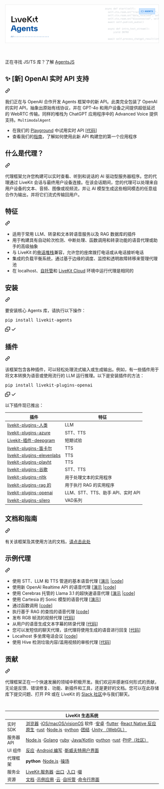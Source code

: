 
<div class="Box-sc-g0xbh4-0 QkQOb js-snippet-clipboard-copy-unpositioned" data-hpc="true"><article class="markdown-body entry-content container-lg" itemprop="text">
<themed-picture data-catalyst-inline="true" data-catalyst=""><picture>
  <source media="(prefers-color-scheme: dark)" srcset="/livekit/agents/raw/main/.github/banner_dark.png">
  <source media="(prefers-color-scheme: light)" srcset="/livekit/agents/raw/main/.github/banner_light.png">
  <img style="visibility:visible;max-width:100%;" alt="LiveKit 图标、存储库的名称和后台中的一些示例代码。" src="https://raw.githubusercontent.com/livekit/agents/main/.github/banner_light.png" _mstalt="3945760" _msthash="252">
</picture></themed-picture>


<p dir="auto"><br><br><font _mstmutation="1" _msttexthash="44044741" _msthash="253">正在寻找 JS/TS 库？了解 <a href="https://github.com/livekit/agents-js" _mstmutation="1" _istranslated="1">AgentsJS</a></font></p>
<div class="markdown-heading" dir="auto"><h2 tabindex="-1" class="heading-element" dir="auto" _msttexthash="30407598" _msthash="254">✨ [新] OpenAI 实时 API 支持</h2><a id="user-content--new-openai-realtime-api-support" class="anchor" aria-label="永久链接：✨[NEW] OpenAI Realtime API 支持" href="#-new-openai-realtime-api-support" _mstaria-label="3549442" _msthash="255"><svg class="octicon octicon-link" viewBox="0 0 16 16" version="1.1" width="16" height="16" aria-hidden="true"><path d="m7.775 3.275 1.25-1.25a3.5 3.5 0 1 1 4.95 4.95l-2.5 2.5a3.5 3.5 0 0 1-4.95 0 .751.751 0 0 1 .018-1.042.751.751 0 0 1 1.042-.018 1.998 1.998 0 0 0 2.83 0l2.5-2.5a2.002 2.002 0 0 0-2.83-2.83l-1.25 1.25a.751.751 0 0 1-1.042-.018.751.751 0 0 1-.018-1.042Zm-4.69 9.64a1.998 1.998 0 0 0 2.83 0l1.25-1.25a.751.751 0 0 1 1.042.018.751.751 0 0 1 .018 1.042l-1.25 1.25a3.5 3.5 0 1 1-4.95-4.95l2.5-2.5a3.5 3.5 0 0 1 4.95 0 .751.751 0 0 1-.018 1.042.751.751 0 0 1-1.042.018 1.998 1.998 0 0 0-2.83 0l-2.5 2.5a1.998 1.998 0 0 0 0 2.83Z"></path></svg></a></div>
<p dir="auto"><font _mstmutation="1" _msttexthash="1694551300" _msthash="256">我们正在与 OpenAI 合作开发 Agents 框架中的新 API。此类完全包装了 OpenAI 的实时 API，抽象出原始有线协议，并在 GPT-4o 和用户设备之间提供超低延迟的 WebRTC 传输。同样的堆栈为 ChatGPT 应用程序中的 Advanced Voice 提供支持。</font><code>MultimodalAgent</code></p>
<ul dir="auto">
<li><font _mstmutation="1" _msttexthash="72002398" _msthash="257">在我们的 <a href="https://playground.livekit.io/" rel="nofollow" _mstmutation="1" _istranslated="1">Playground</a> 中试用实时 API [<a href="https://github.com/livekit-examples/realtime-playground" _mstmutation="1" _istranslated="1">代码</a></font>]</li>
<li _msttexthash="199650061" _msthash="258">查看我们的<a href="https://docs.livekit.io/agents/openai" rel="nofollow" _istranslated="1">指南</a>，了解如何使用此新 API 构建您的第一个应用程序</li>
</ul>
<div class="markdown-heading" dir="auto"><h2 tabindex="-1" class="heading-element" dir="auto" _msttexthash="24040575" _msthash="259">什么是代理？</h2><a id="user-content-what-is-agents" class="anchor" aria-label="永久链接：什么是 Agents？" href="#what-is-agents" _mstaria-label="533845" _msthash="260"><svg class="octicon octicon-link" viewBox="0 0 16 16" version="1.1" width="16" height="16" aria-hidden="true"><path d="m7.775 3.275 1.25-1.25a3.5 3.5 0 1 1 4.95 4.95l-2.5 2.5a3.5 3.5 0 0 1-4.95 0 .751.751 0 0 1 .018-1.042.751.751 0 0 1 1.042-.018 1.998 1.998 0 0 0 2.83 0l2.5-2.5a2.002 2.002 0 0 0-2.83-2.83l-1.25 1.25a.751.751 0 0 1-1.042-.018.751.751 0 0 1-.018-1.042Zm-4.69 9.64a1.998 1.998 0 0 0 2.83 0l1.25-1.25a.751.751 0 0 1 1.042.018.751.751 0 0 1 .018 1.042l-1.25 1.25a3.5 3.5 0 1 1-4.95-4.95l2.5-2.5a3.5 3.5 0 0 1 4.95 0 .751.751 0 0 1-.018 1.042.751.751 0 0 1-1.042.018 1.998 1.998 0 0 0-2.83 0l-2.5 2.5a1.998 1.998 0 0 0 0 2.83Z"></path></svg></a></div>
<p dir="auto" _msttexthash="3077183720" _msthash="261">代理框架允许您构建可以实时查看、听到和说话的 AI 驱动型服务器程序。您的代理通过 LiveKit 会话与最终用户设备连接。在该会话期间，您的代理可以处理来自用户设备的文本、音频、图像或视频流，并让 AI 模型生成这些相同模态的任意组合作为输出，并将它们流式传输回用户。</p>
<div class="markdown-heading" dir="auto"><h2 tabindex="-1" class="heading-element" dir="auto" _msttexthash="5209451" _msthash="262">特征</h2><a id="user-content-features" class="anchor" aria-label="永久链接：功能" href="#features" _mstaria-label="370552" _msthash="263"><svg class="octicon octicon-link" viewBox="0 0 16 16" version="1.1" width="16" height="16" aria-hidden="true"><path d="m7.775 3.275 1.25-1.25a3.5 3.5 0 1 1 4.95 4.95l-2.5 2.5a3.5 3.5 0 0 1-4.95 0 .751.751 0 0 1 .018-1.042.751.751 0 0 1 1.042-.018 1.998 1.998 0 0 0 2.83 0l2.5-2.5a2.002 2.002 0 0 0-2.83-2.83l-1.25 1.25a.751.751 0 0 1-1.042-.018.751.751 0 0 1-.018-1.042Zm-4.69 9.64a1.998 1.998 0 0 0 2.83 0l1.25-1.25a.751.751 0 0 1 1.042.018.751.751 0 0 1 .018 1.042l-1.25 1.25a3.5 3.5 0 1 1-4.95-4.95l2.5-2.5a3.5 3.5 0 0 1 4.95 0 .751.751 0 0 1-.018 1.042.751.751 0 0 1-1.042.018 1.998 1.998 0 0 0-2.83 0l-2.5 2.5a1.998 1.998 0 0 0 0 2.83Z"></path></svg></a></div>
<ul dir="auto">
<li _msttexthash="177448635" _msthash="264">适用于常用 LLM、转录和文本转语音服务以及 RAG 数据库的插件</li>
<li _msttexthash="384935681" _msthash="265">用于构建具有自动轮次检测、中断处理、函数调用和转录功能的语音代理或助手的高级抽象</li>
<li _msttexthash="270497227" _msthash="266">与 LiveKit 的<a href="https://github.com/livekit/sip" _istranslated="1">电话堆栈</a>兼容，允许您的座席拨打电话或从电话接听电话</li>
<li _msttexthash="327772484" _msthash="267">集成的负载平衡系统，通过基于边缘的调度、监控和透明故障转移来管理代理池</li>
<li _msttexthash="186816136" _msthash="268">在 localhost、<a href="https://github.com/livekit/livekit" _istranslated="1">自托管</a>和 <a href="https://cloud.livekit.io" rel="nofollow" _istranslated="1">LiveKit Cloud</a> 环境中运行代理是相同的</li>
</ul>

<div class="markdown-heading" dir="auto"><h2 tabindex="-1" class="heading-element" dir="auto" _msttexthash="5773755" _msthash="269">安装</h2><a id="user-content-installation" class="anchor" aria-label="永久链接：安装" href="#installation" _mstaria-label="519259" _msthash="270"><svg class="octicon octicon-link" viewBox="0 0 16 16" version="1.1" width="16" height="16" aria-hidden="true"><path d="m7.775 3.275 1.25-1.25a3.5 3.5 0 1 1 4.95 4.95l-2.5 2.5a3.5 3.5 0 0 1-4.95 0 .751.751 0 0 1 .018-1.042.751.751 0 0 1 1.042-.018 1.998 1.998 0 0 0 2.83 0l2.5-2.5a2.002 2.002 0 0 0-2.83-2.83l-1.25 1.25a.751.751 0 0 1-1.042-.018.751.751 0 0 1-.018-1.042Zm-4.69 9.64a1.998 1.998 0 0 0 2.83 0l1.25-1.25a.751.751 0 0 1 1.042.018.751.751 0 0 1 .018 1.042l-1.25 1.25a3.5 3.5 0 1 1-4.95-4.95l2.5-2.5a3.5 3.5 0 0 1 4.95 0 .751.751 0 0 1-.018 1.042.751.751 0 0 1-1.042.018 1.998 1.998 0 0 0-2.83 0l-2.5 2.5a1.998 1.998 0 0 0 0 2.83Z"></path></svg></a></div>
<p dir="auto" _msttexthash="115240814" _msthash="271">要安装核心 Agents 库，请执行以下操作：</p>
<div class="highlight highlight-source-shell notranslate position-relative overflow-auto" dir="auto"><pre>pip install livekit-agents</pre><div class="zeroclipboard-container">
    <clipboard-copy aria-label="Copy" class="ClipboardButton btn btn-invisible js-clipboard-copy m-2 p-0 d-flex flex-justify-center flex-items-center" data-copy-feedback="Copied!" data-tooltip-direction="w" value="pip install livekit-agents" tabindex="0" role="button">
      <svg aria-hidden="true" height="16" viewBox="0 0 16 16" version="1.1" width="16" data-view-component="true" class="octicon octicon-copy js-clipboard-copy-icon">
    <path d="M0 6.75C0 5.784.784 5 1.75 5h1.5a.75.75 0 0 1 0 1.5h-1.5a.25.25 0 0 0-.25.25v7.5c0 .138.112.25.25.25h7.5a.25.25 0 0 0 .25-.25v-1.5a.75.75 0 0 1 1.5 0v1.5A1.75 1.75 0 0 1 9.25 16h-7.5A1.75 1.75 0 0 1 0 14.25Z"></path><path d="M5 1.75C5 .784 5.784 0 6.75 0h7.5C15.216 0 16 .784 16 1.75v7.5A1.75 1.75 0 0 1 14.25 11h-7.5A1.75 1.75 0 0 1 5 9.25Zm1.75-.25a.25.25 0 0 0-.25.25v7.5c0 .138.112.25.25.25h7.5a.25.25 0 0 0 .25-.25v-7.5a.25.25 0 0 0-.25-.25Z"></path>
</svg>
      <svg aria-hidden="true" height="16" viewBox="0 0 16 16" version="1.1" width="16" data-view-component="true" class="octicon octicon-check js-clipboard-check-icon color-fg-success d-none">
    <path d="M13.78 4.22a.75.75 0 0 1 0 1.06l-7.25 7.25a.75.75 0 0 1-1.06 0L2.22 9.28a.751.751 0 0 1 .018-1.042.751.751 0 0 1 1.042-.018L6 10.94l6.72-6.72a.75.75 0 0 1 1.06 0Z"></path>
</svg>
    </clipboard-copy>
  </div></div>
<div class="markdown-heading" dir="auto"><h2 tabindex="-1" class="heading-element" dir="auto" _msttexthash="4427670" _msthash="272">插件</h2><a id="user-content-plugins" class="anchor" aria-label="永久链接： 插件" href="#plugins" _mstaria-label="339846" _msthash="273"><svg class="octicon octicon-link" viewBox="0 0 16 16" version="1.1" width="16" height="16" aria-hidden="true"><path d="m7.775 3.275 1.25-1.25a3.5 3.5 0 1 1 4.95 4.95l-2.5 2.5a3.5 3.5 0 0 1-4.95 0 .751.751 0 0 1 .018-1.042.751.751 0 0 1 1.042-.018 1.998 1.998 0 0 0 2.83 0l2.5-2.5a2.002 2.002 0 0 0-2.83-2.83l-1.25 1.25a.751.751 0 0 1-1.042-.018.751.751 0 0 1-.018-1.042Zm-4.69 9.64a1.998 1.998 0 0 0 2.83 0l1.25-1.25a.751.751 0 0 1 1.042.018.751.751 0 0 1 .018 1.042l-1.25 1.25a3.5 3.5 0 1 1-4.95-4.95l2.5-2.5a3.5 3.5 0 0 1 4.95 0 .751.751 0 0 1-.018 1.042.751.751 0 0 1-1.042.018 1.998 1.998 0 0 0-2.83 0l-2.5 2.5a1.998 1.998 0 0 0 0 2.83Z"></path></svg></a></div>
<p dir="auto" _msttexthash="974480338" _msthash="274">该框架包含各种插件，可以轻松处理流式输入或生成输出。例如，有一些插件用于将文本转换为语音或使用流行的 LLM 运行推理。以下是安装插件的方法：</p>
<div class="highlight highlight-source-shell notranslate position-relative overflow-auto" dir="auto"><pre>pip install livekit-plugins-openai</pre><div class="zeroclipboard-container">
    <clipboard-copy aria-label="Copy" class="ClipboardButton btn btn-invisible js-clipboard-copy m-2 p-0 d-flex flex-justify-center flex-items-center" data-copy-feedback="Copied!" data-tooltip-direction="w" value="pip install livekit-plugins-openai" tabindex="0" role="button">
      <svg aria-hidden="true" height="16" viewBox="0 0 16 16" version="1.1" width="16" data-view-component="true" class="octicon octicon-copy js-clipboard-copy-icon">
    <path d="M0 6.75C0 5.784.784 5 1.75 5h1.5a.75.75 0 0 1 0 1.5h-1.5a.25.25 0 0 0-.25.25v7.5c0 .138.112.25.25.25h7.5a.25.25 0 0 0 .25-.25v-1.5a.75.75 0 0 1 1.5 0v1.5A1.75 1.75 0 0 1 9.25 16h-7.5A1.75 1.75 0 0 1 0 14.25Z"></path><path d="M5 1.75C5 .784 5.784 0 6.75 0h7.5C15.216 0 16 .784 16 1.75v7.5A1.75 1.75 0 0 1 14.25 11h-7.5A1.75 1.75 0 0 1 5 9.25Zm1.75-.25a.25.25 0 0 0-.25.25v7.5c0 .138.112.25.25.25h7.5a.25.25 0 0 0 .25-.25v-7.5a.25.25 0 0 0-.25-.25Z"></path>
</svg>
      <svg aria-hidden="true" height="16" viewBox="0 0 16 16" version="1.1" width="16" data-view-component="true" class="octicon octicon-check js-clipboard-check-icon color-fg-success d-none">
    <path d="M13.78 4.22a.75.75 0 0 1 0 1.06l-7.25 7.25a.75.75 0 0 1-1.06 0L2.22 9.28a.751.751 0 0 1 .018-1.042.751.751 0 0 1 1.042-.018L6 10.94l6.72-6.72a.75.75 0 0 1 1.06 0Z"></path>
</svg>
    </clipboard-copy>
  </div></div>
<p dir="auto" _msttexthash="38385919" _msthash="275">以下插件现已推出：</p>
<markdown-accessiblity-table data-catalyst=""><table>
<thead>
<tr>
<th _msttexthash="4427670" _msthash="276">插件</th>
<th _msttexthash="5209451" _msthash="277">特征</th>
</tr>
</thead>
<tbody>
<tr>
<td><a href="https://pypi.org/project/livekit-plugins-anthropic/" rel="nofollow" _msttexthash="16268772" _msthash="278">livekit-plugins-人类</a></td>
<td _msttexthash="11532118" _msthash="279">LLM</td>
</tr>
<tr>
<td><a href="https://pypi.org/project/livekit-plugins-azure/" rel="nofollow" _msttexthash="479297" _msthash="280">livekit-plugins-azure</a></td>
<td _msttexthash="1662830" _msthash="281">STT、TTS</td>
</tr>
<tr>
<td><a href="https://pypi.org/project/livekit-plugins-deepgram/" rel="nofollow" _msttexthash="9536150" _msthash="282">Livekit-插件-deepgram</a></td>
<td _msttexthash="14870856" _msthash="283">短期试验</td>
</tr>
<tr>
<td><a href="https://pypi.org/project/livekit-plugins-cartesia/" rel="nofollow" _msttexthash="24043747" _msthash="284">livekit-plugins-笛卡尔</a></td>
<td _msttexthash="26091" _msthash="285">TTS</td>
</tr>
<tr>
<td><a href="https://pypi.org/project/livekit-plugins-elevenlabs/" rel="nofollow" _msttexthash="678197" _msthash="286">livekit-plugins-elevenlabs</a></td>
<td _msttexthash="26091" _msthash="287">TTS</td>
</tr>
<tr>
<td><a href="https://pypi.org/project/livekit-plugins-playht/" rel="nofollow" _msttexthash="518557" _msthash="288">livekit-plugins-playht</a></td>
<td _msttexthash="26091" _msthash="289">TTS</td>
</tr>
<tr>
<td><a href="https://pypi.org/project/livekit-plugins-google/" rel="nofollow" _msttexthash="19602843" _msthash="290">livekit-plugins-谷歌</a></td>
<td _msttexthash="1662830" _msthash="291">STT、TTS</td>
</tr>
<tr>
<td><a href="https://pypi.org/project/livekit-plugins-nltk/" rel="nofollow" _msttexthash="440674" _msthash="292">livekit-plugins-nltk</a></td>
<td _msttexthash="46277972" _msthash="293">用于处理文本的实用程序</td>
</tr>
<tr>
<td><a href="https://pypi.org/project/livekit-plugins-rag/" rel="nofollow" _msttexthash="10652967" _msthash="294">livekit-plugins-rag 的</a></td>
<td _msttexthash="41240771" _msthash="295">用于执行 RAG 的实用程序</td>
</tr>
<tr>
<td><a href="https://pypi.org/project/livekit-plugins-openai/" rel="nofollow" _msttexthash="510627" _msthash="296">livekit-plugins-openai</a></td>
<td _msttexthash="39015236" _msthash="297">LLM、STT、TTS、助手 API、实时 API</td>
</tr>
<tr>
<td><a href="https://pypi.org/project/livekit-plugins-silero/" rel="nofollow" _msttexthash="517023" _msthash="298">livekit-plugins-silero</a></td>
<td _msttexthash="7187037" _msthash="299">VAD系列</td>
</tr>
</tbody>
</table></markdown-accessiblity-table>
<div class="markdown-heading" dir="auto"><h2 tabindex="-1" class="heading-element" dir="auto" _msttexthash="14023256" _msthash="300">文档和指南</h2><a id="user-content-documentation-and-guides" class="anchor" aria-label="永久链接： 文档和指南" href="#documentation-and-guides" _mstaria-label="979394" _msthash="301"><svg class="octicon octicon-link" viewBox="0 0 16 16" version="1.1" width="16" height="16" aria-hidden="true"><path d="m7.775 3.275 1.25-1.25a3.5 3.5 0 1 1 4.95 4.95l-2.5 2.5a3.5 3.5 0 0 1-4.95 0 .751.751 0 0 1 .018-1.042.751.751 0 0 1 1.042-.018 1.998 1.998 0 0 0 2.83 0l2.5-2.5a2.002 2.002 0 0 0-2.83-2.83l-1.25 1.25a.751.751 0 0 1-1.042-.018.751.751 0 0 1-.018-1.042Zm-4.69 9.64a1.998 1.998 0 0 0 2.83 0l1.25-1.25a.751.751 0 0 1 1.042.018.751.751 0 0 1 .018 1.042l-1.25 1.25a3.5 3.5 0 1 1-4.95-4.95l2.5-2.5a3.5 3.5 0 0 1 4.95 0 .751.751 0 0 1-.018 1.042.751.751 0 0 1-1.042.018 1.998 1.998 0 0 0-2.83 0l-2.5 2.5a1.998 1.998 0 0 0 0 2.83Z"></path></svg></a></div>
<p dir="auto" _msttexthash="124375589" _msthash="302">有关该框架及其使用方法的文档，<a href="https://docs.livekit.io/agents" rel="nofollow" _istranslated="1">请点击此处</a></p>
<div class="markdown-heading" dir="auto"><h2 tabindex="-1" class="heading-element" dir="auto" _msttexthash="11165921" _msthash="303">示例代理</h2><a id="user-content-example-agents" class="anchor" aria-label="永久链接：示例代理" href="#example-agents" _mstaria-label="556062" _msthash="304"><svg class="octicon octicon-link" viewBox="0 0 16 16" version="1.1" width="16" height="16" aria-hidden="true"><path d="m7.775 3.275 1.25-1.25a3.5 3.5 0 1 1 4.95 4.95l-2.5 2.5a3.5 3.5 0 0 1-4.95 0 .751.751 0 0 1 .018-1.042.751.751 0 0 1 1.042-.018 1.998 1.998 0 0 0 2.83 0l2.5-2.5a2.002 2.002 0 0 0-2.83-2.83l-1.25 1.25a.751.751 0 0 1-1.042-.018.751.751 0 0 1-.018-1.042Zm-4.69 9.64a1.998 1.998 0 0 0 2.83 0l1.25-1.25a.751.751 0 0 1 1.042.018.751.751 0 0 1 .018 1.042l-1.25 1.25a3.5 3.5 0 1 1-4.95-4.95l2.5-2.5a3.5 3.5 0 0 1 4.95 0 .751.751 0 0 1-.018 1.042.751.751 0 0 1-1.042.018 1.998 1.998 0 0 0-2.83 0l-2.5 2.5a1.998 1.998 0 0 0 0 2.83Z"></path></svg></a></div>
<ul dir="auto">
<li><font _mstmutation="1" _msttexthash="141033347" _msthash="305">使用 STT、LLM 和 TTS 管道的基本语音代理 [<a href="https://kitt.livekit.io" rel="nofollow" _mstmutation="1" _istranslated="1">演示</a> |<a href="https://github.com/livekit/agents/blob/main/examples/voice-pipeline-agent/minimal_assistant.py" _mstmutation="1" _istranslated="1">code</a></font>]</li>
<li><font _mstmutation="1" _msttexthash="115663548" _msthash="306">使用新 OpenAI Realtime API 的语音代理 [<a href="https://playground.livekit.io" rel="nofollow" _mstmutation="1" _istranslated="1">演示</a> |<a href="https://github.com/livekit-examples/realtime-playground" _mstmutation="1" _istranslated="1">code</a></font>]</li>
<li><font _mstmutation="1" _msttexthash="183652157" _msthash="307">使用 Cerebras 托管的 Llama 3.1 的超快速语音代理 [<a href="https://cerebras.vercel.app" rel="nofollow" _mstmutation="1" _istranslated="1">演示</a> |<a href="https://github.com/dsa/fast-voice-assistant/" _mstmutation="1" _istranslated="1">code</a></font>]</li>
<li><font _mstmutation="1" _msttexthash="105633450" _msthash="308">使用 Cartesia 的 Sonic 模型的语音代理 [<a href="https://cartesia-assistant.vercel.app/" rel="nofollow" _mstmutation="1" _istranslated="1">演示</a></font>]</li>
<li><font _mstmutation="1" _msttexthash="22918935" _msthash="309">通过函数调用 [<a href="https://github.com/livekit/agents/blob/main/examples/voice-pipeline-agent/function_calling_weather.py" _mstmutation="1" _istranslated="1">code</a></font>]</li>
<li><font _mstmutation="1" _msttexthash="80861131" _msthash="310">执行基于 RAG 的查找的语音代理 [<a href="https://github.com/livekit/agents/tree/main/examples/voice-pipeline-agent/simple-rag" _mstmutation="1" _istranslated="1">code</a></font>]</li>
<li><font _mstmutation="1" _msttexthash="58567405" _msthash="311">发布 RGB 帧流的视频代理 [<a href="https://github.com/livekit/agents/tree/main/examples/simple-color" _mstmutation="1" _istranslated="1">代码</a></font>]</li>
<li><font _mstmutation="1" _msttexthash="109382923" _msthash="312">从用户的语音生成文本字幕的转录代理 [<a href="https://github.com/livekit/agents/tree/main/examples/speech-to-text" _mstmutation="1" _istranslated="1">代码</a></font>]</li>
<li><font _mstmutation="1" _msttexthash="230846941" _msthash="313">您可以发短信的聊天代理，该代理将使用生成的语音进行回复 [<a href="https://github.com/livekit/agents/tree/main/examples/text-to-speech" _mstmutation="1" _istranslated="1">代码</a></font>]</li>
<li><font _mstmutation="1" _msttexthash="48101404" _msthash="314">Localhost 多坐席电话会议 [<a href="https://github.com/dsa/multi-agent-meeting" _mstmutation="1" _istranslated="1">code</a></font>]</li>
<li><font _mstmutation="1" _msttexthash="135414721" _msthash="315">使用 Hive 检测垃圾内容/滥用视频的审核代理 [<a href="https://github.com/dsa/livekit-agents/tree/main/hive-moderation-agent" _mstmutation="1" _istranslated="1">代码</a></font>]</li>
</ul>
<div class="markdown-heading" dir="auto"><h2 tabindex="-1" class="heading-element" dir="auto" _msttexthash="6354283" _msthash="316">贡献</h2><a id="user-content-contributing" class="anchor" aria-label="永久链接： 贡献" href="#contributing" _mstaria-label="521066" _msthash="317"><svg class="octicon octicon-link" viewBox="0 0 16 16" version="1.1" width="16" height="16" aria-hidden="true"><path d="m7.775 3.275 1.25-1.25a3.5 3.5 0 1 1 4.95 4.95l-2.5 2.5a3.5 3.5 0 0 1-4.95 0 .751.751 0 0 1 .018-1.042.751.751 0 0 1 1.042-.018 1.998 1.998 0 0 0 2.83 0l2.5-2.5a2.002 2.002 0 0 0-2.83-2.83l-1.25 1.25a.751.751 0 0 1-1.042-.018.751.751 0 0 1-.018-1.042Zm-4.69 9.64a1.998 1.998 0 0 0 2.83 0l1.25-1.25a.751.751 0 0 1 1.042.018.751.751 0 0 1 .018 1.042l-1.25 1.25a3.5 3.5 0 1 1-4.95-4.95l2.5-2.5a3.5 3.5 0 0 1 4.95 0 .751.751 0 0 1-.018 1.042.751.751 0 0 1-1.042.018 1.998 1.998 0 0 0-2.83 0l-2.5 2.5a1.998 1.998 0 0 0 0 2.83Z"></path></svg></a></div>
<p dir="auto" _msttexthash="1681654039" _msthash="318">代理框架正在一个快速发展的领域中积极开发。我们欢迎并感谢任何形式的贡献，无论是反馈、错误修复、功能、新插件和工具，还是更好的文档。您可以在此存储库下提交问题、打开 PR 或在 LiveKit 的 <a href="https://livekit.io/join-slack" rel="nofollow" _istranslated="1">Slack 社区</a>中与我们聊天。</p>

<p dir="auto"><br></p><p dir="auto"></p><markdown-accessiblity-table data-catalyst=""><table>
<thead><tr><th colspan="2" _msttexthash="24173721" _msthash="319">LiveKit 生态系统</th></tr></thead>
<tbody>
<tr><td _msttexthash="4878198" _msthash="320">实时 SDK</td><td _msttexthash="403482144" _msthash="321"><a href="https://github.com/livekit/client-sdk-js" _istranslated="1">浏览器</a> ·<a href="https://github.com/livekit/client-sdk-swift" _istranslated="1">iOS/macOS/visionOS</a> 软件 ·<a href="https://github.com/livekit/client-sdk-android" _istranslated="1">安卓</a> ·<a href="https://github.com/livekit/client-sdk-flutter" _istranslated="1">flutter</a> ·<a href="https://github.com/livekit/client-sdk-react-native" _istranslated="1">React Native 反应原生</a> ·<a href="https://github.com/livekit/rust-sdks" _istranslated="1">rust</a> ·<a href="https://github.com/livekit/node-sdks" _istranslated="1">Node.js</a> ·<a href="https://github.com/livekit/python-sdks" _istranslated="1">python</a> ·<a href="https://github.com/livekit/client-sdk-unity" _istranslated="1">团结</a> ·<a href="https://github.com/livekit/client-sdk-unity-web" _istranslated="1">Unity （WebGL）</a></td></tr><tr></tr>
<tr><td _msttexthash="7219901" _msthash="322">服务器 API</td><td _msttexthash="194971556" _msthash="323"><a href="https://github.com/livekit/node-sdks" _istranslated="1">Node.js</a> ·<a href="https://github.com/livekit/server-sdk-go" _istranslated="1">Golang</a> ·<a href="https://github.com/livekit/server-sdk-ruby" _istranslated="1">ruby</a> ·<a href="https://github.com/livekit/server-sdk-kotlin" _istranslated="1">Java/Kotlin</a> ·<a href="https://github.com/livekit/python-sdks" _istranslated="1">python</a> ·<a href="https://github.com/livekit/rust-sdks" _istranslated="1">rust</a> ·<a href="https://github.com/agence104/livekit-server-sdk-php" _istranslated="1">PHP（社区）</a></td></tr><tr></tr>
<tr><td _msttexthash="6440031" _msthash="324">UI 组件</td><td _msttexthash="86365513" _msthash="325"><a href="https://github.com/livekit/components-js" _istranslated="1">反应</a> ·<a href="https://github.com/livekit/components-android" _istranslated="1">Android 编写</a> ·<a href="https://github.com/livekit/components-swift" _istranslated="1">斯威夫特用户界面</a></td></tr><tr></tr>
<tr><td _msttexthash="11501451" _msthash="326">代理框架</td><td _msttexthash="18479760" _msthash="327"><b _istranslated="1">python</b> ·<a href="https://github.com/livekit/agents-js" _istranslated="1">Node.js</a> ·<a href="https://github.com/livekit/agent-playground" _istranslated="1">操场</a></td></tr><tr></tr>
<tr><td _msttexthash="6939881" _msthash="328">服务业</td><td _msttexthash="42624582" _msthash="329"><a href="https://github.com/livekit/livekit" _istranslated="1">LiveKit 服务器</a> ·<a href="https://github.com/livekit/egress" _istranslated="1">出口</a> ·<a href="https://github.com/livekit/ingress" _istranslated="1">入口</a> ·<a href="https://github.com/livekit/sip" _istranslated="1">啜</a></td></tr><tr></tr>
<tr><td _msttexthash="6234540" _msthash="330">资源</td><td _msttexthash="90134590" _msthash="331"><a href="https://docs.livekit.io" rel="nofollow" _istranslated="1">文档</a> ·<a href="https://github.com/livekit-examples" _istranslated="1">示例应用</a> ·<a href="https://livekit.io/cloud" rel="nofollow" _istranslated="1">云</a> ·<a href="https://docs.livekit.io/home/self-hosting/deployment" rel="nofollow" _istranslated="1">自托管</a> ·<a href="https://github.com/livekit/livekit-cli" _istranslated="1">命令行界面</a></td></tr>
</tbody>
</table></markdown-accessiblity-table>

</article></div>
